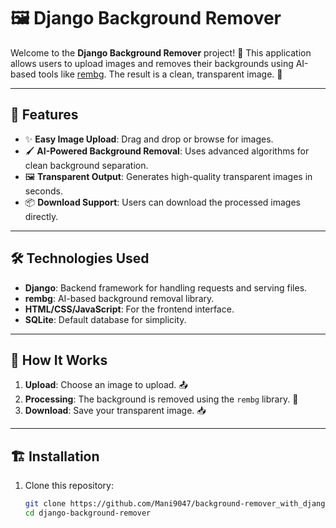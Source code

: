 # 🖼️ Django Background Remover

Welcome to the **Django Background Remover** project! 🎉 This application allows users to upload images and removes their backgrounds using AI-based tools like [rembg](https://github.com/danielgatis/rembg). The result is a clean, transparent image. 🌟

---

## 🚀 Features

- ✨ **Easy Image Upload**: Drag and drop or browse for images.
- 🖌️ **AI-Powered Background Removal**: Uses advanced algorithms for clean background separation.
- 🖼️ **Transparent Output**: Generates high-quality transparent images in seconds.
- 📦 **Download Support**: Users can download the processed images directly.

---

## 🛠️ Technologies Used

- **Django**: Backend framework for handling requests and serving files.
- **rembg**: AI-based background removal library.
- **HTML/CSS/JavaScript**: For the frontend interface.
- **SQLite**: Default database for simplicity.

---

## 📸 How It Works

1. **Upload**: Choose an image to upload. 📤
2. **Processing**: The background is removed using the `rembg` library. 🧠
3. **Download**: Save your transparent image. 📥

---

## 🏗️ Installation

1. Clone this repository:
   ```bash
   git clone https://github.com/Mani9047/background-remover_with_django.git
   cd django-background-remover
